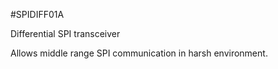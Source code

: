 <!--- PrjInfo ---> <!--- Please remove this line after manually editing --->
<!--- 00a56be08b96043df9e37d6aff7b6990 --->
<!--- Created:20170111-16:38: ---> 
<!--- Author:Mlab: ---> 
<!--- AuthorEmail:mlab@mlab.cz: ---> 
<!--- Tags:imported: ---> 
<!--- Ust:[End]: ---> 
<!--- Name:SPIDIFF01A: --->
#SPIDIFF01A 
<!--- LongName --->
Differential SPI transceiver
<!--- ELongName ---> 

<!--- Lead --->
Allows middle range SPI communication in harsh environment.
<!--- ELead ---> 


​
​
<!--- Description --->
<!--- EDescription --->
<!--- Content --->
<!--- EContent --->
            